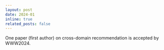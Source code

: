 ```yaml
---
layout: post
date: 2024-01
inline: true
related_posts: false
---
```


One paper (first author) on cross-domain recommendation is accepted by WWW2024.
